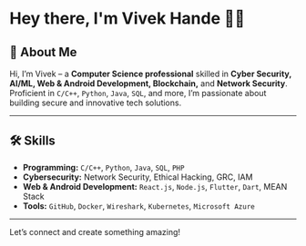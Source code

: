 # Hey there, I'm Vivek Hande 👨‍💻

## 🚀 About Me  

Hi, I’m Vivek – a **Computer Science professional** skilled in **Cyber Security, AI/ML, Web & Android Development, Blockchain,** and **Network Security**. Proficient in `C/C++`, `Python`, `Java`, `SQL`, and more, I’m passionate about building secure and innovative tech solutions.  

---

## 🛠️ Skills  

- **Programming:** `C/C++`, `Python`, `Java`, `SQL`, `PHP`  
- **Cybersecurity:** Network Security, Ethical Hacking, GRC, IAM  
- **Web & Android Development:** `React.js`, `Node.js`, `Flutter`, `Dart`, MEAN Stack  
- **Tools:** `GitHub`, `Docker`, `Wireshark`, `Kubernetes`, `Microsoft Azure`  

---

Let’s connect and create something amazing!  
